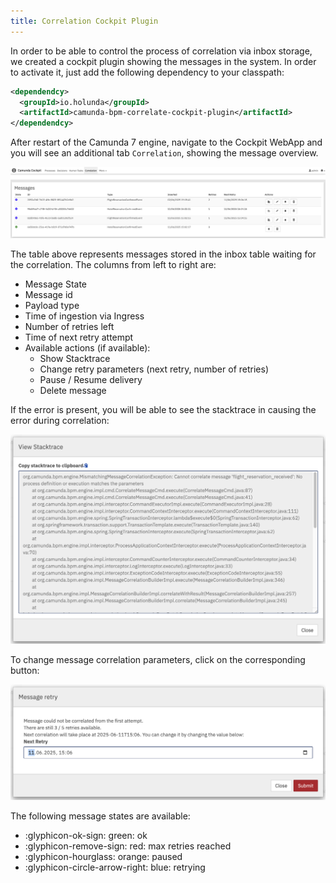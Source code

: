 ```yaml
---
title: Correlation Cockpit Plugin
---
```


In order to be able to control the process of correlation via inbox storage, we created a cockpit plugin
showing the messages in the system. In order to activate it, just add the following dependency to your 
classpath:

```xml
<dependendcy>
  <groupId>io.holunda</groupId>
  <artifactId>camunda-bpm-correlate-cockpit-plugin</artifactId>
</dependendcy>
```

After restart of the Camunda 7 engine, navigate to the Cockpit WebApp and you will see an additional tab `Correlation`,
showing the message overview.

![Message Overview](img/cockpit-plugin-message-overview.png)

The table above represents messages stored in the inbox table waiting for the correlation. The columns from left to right are:

  - Message State
  - Message id
  - Payload type
  - Time of ingestion via Ingress
  - Number of retries left
  - Time of next retry attempt
  - Available actions (if available):
    - Show Stacktrace
    - Change retry parameters (next retry, number of retries)
    - Pause / Resume delivery
    - Delete message

If the error is present, you will be able to see the stacktrace in causing the error during correlation:

![Message Exception Details](img/cockpit-plugin-correlation-exception-details.png)

To change message correlation parameters, click on the corresponding button:

![Message Retry Parameters](img/cockpit-plugin-change-correlation-next-retry.png)


The following message states are available:

 - :glyphicon-ok-sign: green: ok
 - :glyphicon-remove-sign: red: max retries reached
 - :glyphicon-hourglass: orange: paused
 - :glyphicon-circle-arrow-right: blue: retrying
